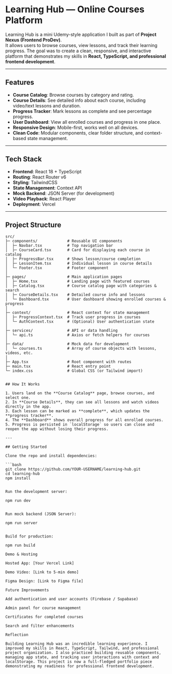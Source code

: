 # Learning Hub — Online Courses Platform

Learning Hub is a mini Udemy-style application I built as part of **Project Nexus (Frontend ProDev)**.  
It allows users to browse courses, view lessons, and track their learning progress. The goal was to create a clean, responsive, and interactive platform that demonstrates my skills in **React, TypeScript, and professional frontend development**.

---

## Features

- **Course Catalog**: Browse courses by category and rating.  
- **Course Details**: See detailed info about each course, including video/text lessons and duration.  
- **Progress Tracker**: Mark lessons as complete and see percentage progress.  
- **User Dashboard**: View all enrolled courses and progress in one place.  
- **Responsive Design**: Mobile-first, works well on all devices.  
- **Clean Code**: Modular components, clear folder structure, and context-based state management.

---

## Tech Stack

- **Frontend**: React 18 + TypeScript  
- **Routing**: React Router v6  
- **Styling**: TailwindCSS  
- **State Management**: Context API  
- **Mock Backend**: JSON Server (for development)  
- **Video Playback**: React Player  
- **Deployment**: Vercel  

---

## Project Structure

```text
src/
├─ components/             # Reusable UI components
│  ├─ Navbar.tsx           # Top navigation bar
│  ├─ CourseCard.tsx       # Card for displaying each course in catalog
│  ├─ ProgressBar.tsx      # Shows lesson/course completion
│  ├─ LessonItem.tsx       # Individual lesson in course details
│  └─ Footer.tsx           # Footer component
│
├─ pages/                  # Main application pages
│  ├─ Home.tsx             # Landing page with featured courses
│  ├─ Catalog.tsx          # Course catalog page with categories & search
│  ├─ CourseDetails.tsx    # Detailed course info and lessons
│  └─ Dashboard.tsx        # User dashboard showing enrolled courses & progress
│
├─ context/                # React context for state management
│  ├─ ProgressContext.tsx  # Track user progress in courses
│  └─ AuthContext.tsx      # (Optional) User authentication state
│
├─ services/               # API or data handling
│  └─ api.ts               # Axios or fetch helpers for courses
│
├─ data/                   # Mock data for development
│  └─ courses.ts           # Array of course objects with lessons, videos, etc.
│
├─ App.tsx                 # Root component with routes
├─ main.tsx                # React entry point
└─ index.css               # Global CSS (or Tailwind import)


## How It Works

1. Users land on the **Course Catalog** page, browse courses, and select one.  
2. In **Course Details**, they can see all lessons and watch videos directly in the app.  
3. Each lesson can be marked as **complete**, which updates the **progress tracker**.  
4. The **Dashboard** shows overall progress for all enrolled courses.  
5. Progress is persisted in `localStorage` so users can close and reopen the app without losing their progress.  

---

## Getting Started

Clone the repo and install dependencies:

```bash
git clone https://github.com/YOUR-USERNAME/learning-hub.git
cd learning-hub
npm install


Run the development server:

npm run dev


Run mock backend (JSON Server):

npm run server


Build for production:

npm run build

Demo & Hosting

Hosted App: [Your Vercel Link]

Demo Video: [Link to 5-min demo]

Figma Design: [Link to Figma file]

Future Improvements

Add authentication and user accounts (Firebase / Supabase)

Admin panel for course management

Certificates for completed courses

Search and filter enhancements

Reflection

Building Learning Hub was an incredible learning experience. I improved my skills in React, TypeScript, Tailwind, and professional project organization. I also practiced building reusable components, managing app state, and tracking user interactions with context and localStorage. This project is now a full-fledged portfolio piece demonstrating my readiness for professional frontend development.